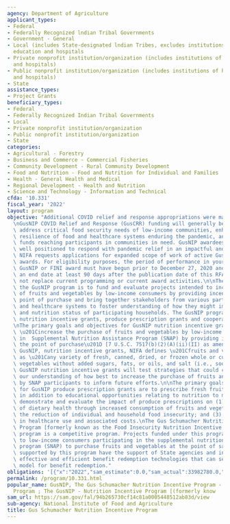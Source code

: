 ```yaml
---
agency: Department of Agriculture
applicant_types:
- Federal
- Federally Recognized lndian Tribal Governments
- Government - General
- Local (includes State-designated lndian Tribes, excludes institutions of higher
  education and hospitals
- Private nonprofit institution/organization (includes institutions of higher education
  and hospitals)
- Public nonprofit institution/organization (includes institutions of higher education
  and hospitals)
- State
assistance_types:
- Project Grants
beneficiary_types:
- Federal
- Federally Recognized Indian Tribal Governments
- Local
- Private nonprofit institution/organization
- Public nonprofit institution/organization
- State
categories:
- Agricultural - Forestry
- Business and Commerce - Commercial Fisheries
- Community Development - Rural Community Development
- Food and Nutrition - Food and Nutrition for Individual and Families
- Health - General Health and Medical
- Regional Development - Health and Nutrition
- Science and Technology - Information and Technical
cfda: '10.331'
fiscal_year: '2022'
layout: program
objective: "Additional COVID relief and response appropriations were made to GusNIP.\n\
  \nGusNIP COVID Relief and Response (GusCRR) funding will generally be directed to\
  \ address critical food security needs of low-income communities, enhancing the\
  \ resilience of food and healthcare systems enduring the pandemic, and maximize\
  \ funds reaching participants in communities in need. GusNIP awardees are particularly\
  \ well positioned to respond with pandemic relief in an impactful and timely way.\
  \ NIFA requests applications for expanded scope of work of active GusNIP and FINI\
  \ awards. For eligibility purposes, the period of performance in your current active\
  \ GusNIP or FINI award must have begun prior to December 27, 2020 and must have\
  \ an end date at least 90 days after the publication date of this RFA. GusCRR does\
  \ not replace current programming or current award activities.\n\nThe purpose of\
  \ the GusNIP program is to fund and evaluate projects intended to increase the purchase\
  \ of fruits and vegetables by low-income consumers by providing incentives at the\
  \ point of purchase and bring together stakeholders from various parts of the food\
  \ and healthcare systems to foster understanding of how they might improve the health\
  \ and nutrition status of participating households. The GusNIP program includes\
  \ nutrition incentive grants, produce prescription grants and cooperative agreements.\n\
  \nThe primary goals and objectives for GusNIP nutrition incentive grants are to\
  \ \u201Cincrease the purchase of fruits and vegetables by low-income consumers participating\
  \ in  Supplemental Nutrition Assistance Program (SNAP) by providing incentives at\
  \ the point of purchase\u201D [7 U.S.C. 7517(b)(2)(A)(ii)(II) as amended].\n\nFor\
  \ GusNIP, nutrition incentive grants, NIFA defines \u201Cfruits and vegetables\u201D\
  \ as \u201Cany variety of fresh, canned, dried, or frozen whole or cut fruits and\
  \ vegetables without added sugars, fats, or oils, and salt (i.e., sodium).\u201D\
  \ GusNIP nutrition incentive grants will test strategies that could contribute to\
  \ our understanding of how best to increase the purchase of fruits and vegetables\
  \ by SNAP participants to inform future efforts.\n\nThe primary goals and objectives\
  \ for GusNIP produce prescription grants are to prescribe fresh fruits and vegetables\
  \ in addition to educational opportunities relating to nutrition to members that\
  \ demonstrate and evaluate the impact of produce prescriptions on (1) the improvement\
  \ of dietary health through increased consumption of fruits and vegetables; (2)\
  \ the reduction of individual and household food insecurity; and (3) the reduction\
  \ in healthcare use and associated costs.\nThe Gus Schumacher Nutrition Incentive\
  \ Program [formerly known as the Food Insecurity Nutrition Incentive (FINI)] grant\
  \ program is a competitive program. Projects funded under this program provide incentives\
  \ to low-income consumers participating in the supplemental nutrition assistance\
  \ program (SNAP) to purchase fruits and vegetables at the point of sale. The projects\
  \ supported by this program have the support of State agencies and include use of\
  \ effective and efficient benefit redemption technologies that can serve as a replicable\
  \ model for benefit redemption."
obligations: '[{"x":"2022","sam_estimate":0.0,"sam_actual":33982780.0,"usa_spending_actual":80053952.46},{"x":"2023","sam_estimate":48583360.0,"sam_actual":0.0,"usa_spending_actual":8878226.5},{"x":"2024","sam_estimate":0.0,"sam_actual":0.0,"usa_spending_actual":0.0}]'
permalink: /program/10.331.html
popular_name: GusNIP, The Gus Schumacher Nutrition Incentive Program - Produce Prescription
  Program ; The GusNIP - Nutrition Incentive Program [(formerly know
sam_url: https://sam.gov/fal/94b265730cf14c81a0005448512ab83d/view
sub-agency: National Institute of Food and Agriculture
title: Gus Schumacher Nutrition Incentive Program
---
```

